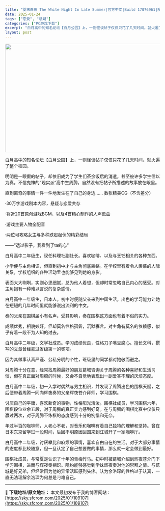 ```yaml
---
title: "夏末白夜 The White Night In Late Summer|官方中文|Build 17076961|解压即撸|"
date: 2025-01-24
tags: ["恋爱", "悬疑"]
categories: ["PC游戏下载"]
excerpt: "白月高中的知名论坛【白月公园】上，一则怪谈帖子仅仅只花了几天时间，就火遍了整个校园。 明明是一眼假的帖子，却依旧成为了学生们茶余饭后的消遣，甚至被许多学生信以为真。不信鬼神的“现实派”高中生周腾，自然没有把帖子所描述的故事放在眼里。 直到离奇的事情一件一件地发生在了自己的身边…… 数张精美CG（不含&hellip;"
layout: post
---
```


<img class="aligncenter size-full wp-image-109085" src="https://sky.sfcrom.com/wp-content/uploads/2025/01/202501240508323.webp" alt="" width="616" height="353" />

白月高中的知名论坛【白月公园】上，一则怪谈帖子仅仅只花了几天时间，就火遍了整个校园。

明明是一眼假的帖子，却依旧成为了学生们茶余饭后的消遣，甚至被许多学生信以为真。不信鬼神的“现实派”高中生周腾，自然没有把帖子所描述的故事放在眼里。

直到离奇的事情一件一件地发生在了自己的身边…… 数张精美CG（不含差分）

·30万字游戏剧本内容，悬疑与恋爱共存

·将近20首原创游戏BGM，以及4首精心制作的人声歌曲

·游戏主要人物全配音

·两位可攻略女主与多种跌宕起伏的精彩结局

——“透过影子，我看到了ta的心“

白月高中二年级生，现任料理社副社长。喜欢咖啡、以及与烹饪相关的各种东西。

小学便与主角相识，但直到初中才与主角彻底熟络。在学校里有着令人羡慕的人际关系，学校组织的各种活动里也能够见到她的身影。

表面大大咧咧，实则心思细腻，总为他人着想，但却时常忽略自己内心的感受。对主角抱有一种难以言说的复杂感情。

白月高中一年级生，日本人。初中时便随父亲来到中国生活，出色的学习能力让她在短短的几年时间里就能够说出流利的中文。

奏的父亲在围棋届小有名声，受其影响，奏在围棋这方面也有着不俗的实力。

成绩优秀，相貌姣好，但却莫名性格孤僻，沉默寡言。对主角有莫名的依赖感，似乎有着一段不为人知的过去。

白月高中二年级，文学社成员。学习成绩优良，性格刀子嘴豆腐心。擅长文科，撰写的文章曾经拿过省级第一的奖项。

因为其做事认真严谨、公私分明的个性，班级里的同学都对她敬而避之。

对周腾十分在意，经常找周腾最好的朋友葛城咨询关于周腾的各种喜好和生活习惯，但在真正面对周腾的时候，又会不自觉地表现出一副爱答不理的厌烦态度。

白月高中二年级，初一入学时偶然与男主相识，并发现了周腾出色的围棋天赋，之后便带着周腾一同向辉夜奏的父亲辉夜苍介拜师，学习围棋。

讨厌自己的平庸，喜欢新奇的事物，性格阳光活泼。围棋社成员，学习围棋六年，围棋段位业余五段，对于周腾的真正实力感到好奇。在与周腾的围棋比赛中仅仅只赢过两次，对于周腾不练棋的态度感到十分的惋惜和无奈。

年过半百的咖啡师，人老心不老，对音乐和咖啡有着自己独特的理解和坚持。曾在日本东京留学过一段时间，后因不明原因回国来到江城开了一家咖啡厅。

白月高中二年级，讨厌攀比和麻烦的事情，喜欢自由自在的生活。对于大部分事情的态度都比较随意，但一旦认定了自己想要做的事情，那么就一定会做到最好。

围棋社成员，与常夏是认识了十年的青梅竹马。初中时被葛城介绍到辉夜苍介门下学习围棋，进而与辉夜奏相识。隐约能够感觉到学妹辉夜奏对他的崇拜之情。与葛城是好兄弟，但经常因为他的异常活跃感到头疼。认为余洛琛的性格过于认真，一直无法理解余洛琛为何总是刁难自己。

---
📖 **下载地址/原文地址：** 本文最初发布于我的博客网站：[https://sky.sfcrom.com/2025/01/109107](https://sky.sfcrom.com/2025/01/109107)
